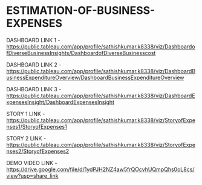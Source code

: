 # ESTIMATION-OF-BUSINESS-EXPENSES

DASHBOARD LINK 1 - https://public.tableau.com/app/profile/sathishkumar.k8338/viz/DashboardofDiverseBusinessInsights/DashboardofDiverseBusinesscost

DASHBOARD LINK 2 - https://public.tableau.com/app/profile/sathishkumar.k8338/viz/DashboardBusinessExpenditureOverview/DashboardBusinessExpenditureOverview

DASHBOARD LINK 3 - https://public.tableau.com/app/profile/sathishkumar.k8338/viz/DashboardExpensesInsight/DashboardExpensesInsight

STORY 1 LINK - https://public.tableau.com/app/profile/sathishkumar.k8338/viz/StoryofExpenses1/StoryofExpenses1

STORY 2 LINK - https://public.tableau.com/app/profile/sathishkumar.k8338/viz/StoryofExpenses2/StoryofExpenses2

DEMO VIDEO LINK - https://drive.google.com/file/d/1ydPJH2NZ4aw5frQOcvhUQmpQhs0oL8cs/view?usp=share_link
